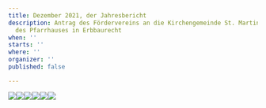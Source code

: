 ```yaml
---
title: Dezember 2021, der Jahresbericht
description: Antrag des Fördervereins an die Kirchengemeinde St. Martin zur Übernahme
  des Pfarrhauses in Erbbaurecht
when: ''
starts: ''
where: ''
organizer: ''
published: false

---
```

![](/images/forderverein-jahresbericht-2021-s-1-kopie.jpg)![](/images/forderverein-jahresbericht-2021-s-2-kopie.jpg)![](/images/forderverein-jahresbericht-s-3-kopie.jpg)![](/images/forderverein-erwerb-eines-erbaurechtes-anfrage-an-den-verwaltundsrat-oktober-2021-kopie.jpg)![](/images/forderverein-anfrage-an-den-verwaltungsrat-s-2.jpg)![](/images/forderverein-antrag-an-den-verwaltungsrat-s-3-kopie.jpg)